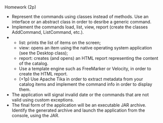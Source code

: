 
Homework (2p)
<ul>
<li>Represent the commands using classes instead of methods. Use an interface or an abstract class in order to desribe a generic command.</li>
<li>Implement the commands load, list, view, report (create the classes AddCommand, ListCommand, etc.).</li>
<li><ul>
<li>list: prints the list of items on the screen;</li>
<li>view: opens an item using the native operating system application (see the Desktop class);</li>
<li>report: creates (and opens) an HTML report representing the content of the catalog.</li>
<li>Use a template engine such as FreeMarker or Velocity, in order to create the HTML report.</li>
<li>(+1p) Use Apache Tika in order to extract metadata from your catalog items and implement the command info in order to display them.</li>
</ul></li>
<li>The application will signal invalid date or the commands that are not valid using custom exceptions.</li>
<li>The final form of the application will be an executable JAR archive. Identify the generated archive and launch the application from the console, using the JAR.</li>
</ul>